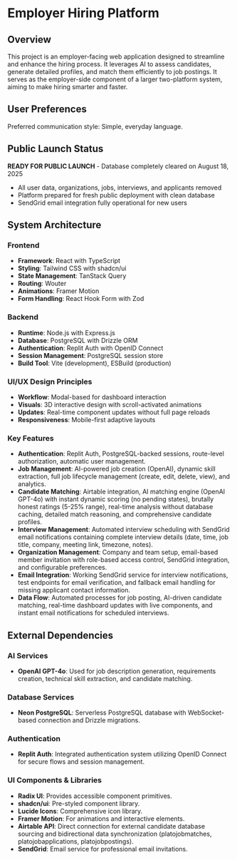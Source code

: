 # Employer Hiring Platform

## Overview
This project is an employer-facing web application designed to streamline and enhance the hiring process. It leverages AI to assess candidates, generate detailed profiles, and match them efficiently to job postings. It serves as the employer-side component of a larger two-platform system, aiming to make hiring smarter and faster.

## User Preferences
Preferred communication style: Simple, everyday language.

## Public Launch Status
**READY FOR PUBLIC LAUNCH** - Database completely cleared on August 18, 2025
- All user data, organizations, jobs, interviews, and applicants removed
- Platform prepared for fresh public deployment with clean database
- SendGrid email integration fully operational for new users

## System Architecture

### Frontend
- **Framework**: React with TypeScript
- **Styling**: Tailwind CSS with shadcn/ui
- **State Management**: TanStack Query
- **Routing**: Wouter
- **Animations**: Framer Motion
- **Form Handling**: React Hook Form with Zod

### Backend
- **Runtime**: Node.js with Express.js
- **Database**: PostgreSQL with Drizzle ORM
- **Authentication**: Replit Auth with OpenID Connect
- **Session Management**: PostgreSQL session store
- **Build Tool**: Vite (development), ESBuild (production)

### UI/UX Design Principles
- **Workflow**: Modal-based for dashboard interaction
- **Visuals**: 3D interactive design with scroll-activated animations
- **Updates**: Real-time component updates without full page reloads
- **Responsiveness**: Mobile-first adaptive layouts

### Key Features
- **Authentication**: Replit Auth, PostgreSQL-backed sessions, route-level authorization, automatic user management.
- **Job Management**: AI-powered job creation (OpenAI), dynamic skill extraction, full job lifecycle management (create, edit, delete, view), and analytics.
- **Candidate Matching**: Airtable integration, AI matching engine (OpenAI GPT-4o) with instant dynamic scoring (no pending states), brutally honest ratings (5-25% range), real-time analysis without database caching, detailed match reasoning, and comprehensive candidate profiles.
- **Interview Management**: Automated interview scheduling with SendGrid email notifications containing complete interview details (date, time, job title, company, meeting link, timezone, notes).
- **Organization Management**: Company and team setup, email-based member invitation with role-based access control, SendGrid integration, and configurable preferences.
- **Email Integration**: Working SendGrid service for interview notifications, test endpoints for email verification, and fallback email handling for missing applicant contact information.
- **Data Flow**: Automated processes for job posting, AI-driven candidate matching, real-time dashboard updates with live components, and instant email notifications for scheduled interviews.

## External Dependencies

### AI Services
- **OpenAI GPT-4o**: Used for job description generation, requirements creation, technical skill extraction, and candidate matching.

### Database Services
- **Neon PostgreSQL**: Serverless PostgreSQL database with WebSocket-based connection and Drizzle migrations.

### Authentication
- **Replit Auth**: Integrated authentication system utilizing OpenID Connect for secure flows and session management.

### UI Components & Libraries
- **Radix UI**: Provides accessible component primitives.
- **shadcn/ui**: Pre-styled component library.
- **Lucide Icons**: Comprehensive icon library.
- **Framer Motion**: For animations and interactive elements.
- **Airtable API**: Direct connection for external candidate database sourcing and bidirectional data synchronization (platojobmatches, platojobapplications, platojobpostings).
- **SendGrid**: Email service for professional email invitations.